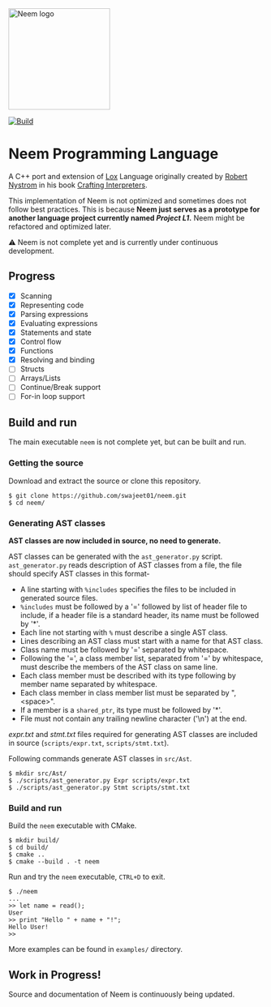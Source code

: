 <img src="https://github.com/swajeet01/neem/assets/47481301/174eb7c4-a741-42dd-a3a5-70706abbebc1" alt="Neem logo" width="200" >

[![Build](https://github.com/swajeet01/neem/actions/workflows/cmake.yml/badge.svg)](https://github.com/swajeet01/neem/actions/workflows/cmake.yml)

# Neem Programming Language

A C++ port and extension of
[Lox](https://craftinginterpreters.com/the-lox-language.html)
Language originally created by
[Robert Nystrom](https://twitter.com/intent/user?screen_name=munificentbob)
in his book [Crafting Interpreters](https://craftinginterpreters.com/).

This implementation of Neem is not optimized and sometimes does not follow
best practices. This is because __Neem just serves as a prototype for
another language project currently named _Project L1_.__ Neem might be
refactored and optimized later.

:warning: Neem is not complete yet and is currently under continuous
development.

## Progress

- [x] Scanning
- [x] Representing code 
- [x] Parsing expressions
- [x] Evaluating expressions
- [x] Statements and state
- [x] Control flow
- [x] Functions
- [x] Resolving and binding
- [ ] Structs
- [ ] Arrays/Lists
- [ ] Continue/Break support
- [ ] For-in loop support

## Build and run

The main executable `neem` is not complete yet, but can be built and run.

### Getting the source

Download and extract the source or clone this repository.

```
$ git clone https://github.com/swajeet01/neem.git
$ cd neem/
```

### Generating AST classes

__AST classes are now included in source, no need to generate.__

AST classes can be generated with the `ast_generator.py` script.
`ast_generator.py` reads description of AST classes from a file,
the file should specify AST classes in this format-

- A line starting with `%includes` specifies the files to be included in
  generated source files.
- `%includes` must be followed by a '=' followed by list of header file to
  include, if a header file is a standard header, its name must be followed
  by '\*'.
- Each line not starting with `%` must describe a single AST class.
- Lines describing an AST class must start with a name for that AST class.
- Class name must be followed by '=' separated by whitespace.
- Following the '=', a class member list, separated from '=' by whitespace,
  must describe the members of the AST class on same line.
- Each class member must be described with its type following by member name
  separated by whitespace.
- Each class member in class member list must be separated by ",\<space\>".
- If a member is a `shared_ptr`, its type must be followed by '\*'.
- File must not contain any trailing newline character ('\n') at the end.

_expr.txt_ and _stmt.txt_ files required for generating AST classes are
included in source (`scripts/expr.txt`, `scripts/stmt.txt`).

Following commands generate AST classes in `src/Ast`.

```
$ mkdir src/Ast/
$ ./scripts/ast_generator.py Expr scripts/expr.txt
$ ./scripts/ast_generator.py Stmt scripts/stmt.txt
```

### Build and run

Build the `neem` executable with CMake.

```
$ mkdir build/
$ cd build/
$ cmake ..
$ cmake --build . -t neem
```

Run and try the `neem` executable, `CTRL+D` to exit.

```
$ ./neem 
...
>> let name = read();
User
>> print "Hello " + name + "!";
Hello User!
>> 
```

More examples can be found in `examples/` directory.

## Work in Progress!

Source and documentation of Neem is continuously being updated.

